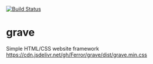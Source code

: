 [![Build Status](https://travis-ci.org/Ferror/grave.svg?branch=master)](https://travis-ci.org/Ferror/grave)

# grave
Simple HTML/CSS website framework
https://cdn.jsdelivr.net/gh/Ferror/grave/dist/grave.min.css
